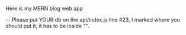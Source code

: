 Here is my MERN blog web app

-- Please put YOUR db on the api/index.js line #23, I marked where you should put it, it has to be inside "".
